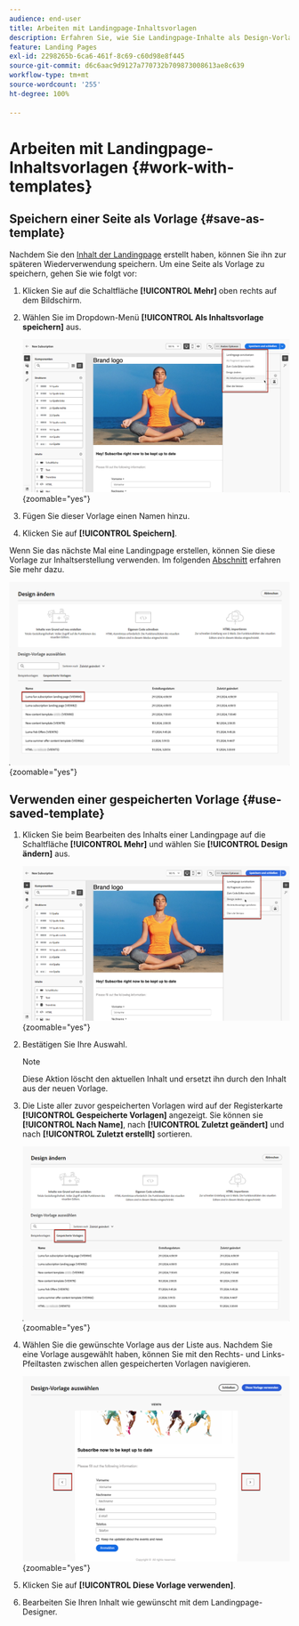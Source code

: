 ```yaml
---
audience: end-user
title: Arbeiten mit Landingpage-Inhaltsvorlagen
description: Erfahren Sie, wie Sie Landingpage-Inhalte als Design-Vorlage speichern und in Campaign Web wiederverwenden können
feature: Landing Pages
exl-id: 2298265b-6ca6-461f-8c69-c60d98e8f445
source-git-commit: d6c6aac9d9127a770732b709873008613ae8c639
workflow-type: tm+mt
source-wordcount: '255'
ht-degree: 100%

---
```


# Arbeiten mit Landingpage-Inhaltsvorlagen {#work-with-templates}

## Speichern einer Seite als Vorlage {#save-as-template}

Nachdem Sie den [Inhalt der Landingpage](lp-content.md) erstellt haben, können Sie ihn zur späteren Wiederverwendung speichern. Um eine Seite als Vorlage zu speichern, gehen Sie wie folgt vor:

1. Klicken Sie auf die Schaltfläche **[!UICONTROL Mehr]** oben rechts auf dem Bildschirm.

1. Wählen Sie im Dropdown-Menü **[!UICONTROL Als Inhaltsvorlage speichern]** aus.

   ![Screenshot mit der Option „Als Inhaltsvorlage speichern“ im Dropdown-Menü](assets/lp-save-as-template.png){zoomable="yes"}

1. Fügen Sie dieser Vorlage einen Namen hinzu.

1. Klicken Sie auf **[!UICONTROL Speichern]**.

Wenn Sie das nächste Mal eine Landingpage erstellen, können Sie diese Vorlage zur Inhaltserstellung verwenden. Im folgenden [Abschnitt](#use-saved-template) erfahren Sie mehr dazu.

![Screenshot mit einer gespeicherten Vorlage auf der Benutzeroberfläche der Landingpage](assets/lp-saved-template.png){zoomable="yes"}

## Verwenden einer gespeicherten Vorlage {#use-saved-template}

<!--Not for GA?-->

1. Klicken Sie beim Bearbeiten des Inhalts einer Landingpage auf die Schaltfläche **[!UICONTROL Mehr]** und wählen Sie **[!UICONTROL Design ändern]** aus.

   ![Screenshot mit der Option „Design ändern“ im Dropdown-Menü](assets/lp-change-your-design.png){zoomable="yes"}

1. Bestätigen Sie Ihre Auswahl.

   >[!NOTE]
   >
   >Diese Aktion löscht den aktuellen Inhalt und ersetzt ihn durch den Inhalt aus der neuen Vorlage.

1. Die Liste aller zuvor gespeicherten Vorlagen wird auf der Registerkarte **[!UICONTROL Gespeicherte Vorlagen]** angezeigt. Sie können sie **[!UICONTROL Nach Name]**, nach **[!UICONTROL Zuletzt geändert]** und nach **[!UICONTROL Zuletzt erstellt]** sortieren.

   ![Screenshot mit der Registerkarte „Gespeicherte Vorlagen“ mit Sortieroptionen](assets/lp-saved-templates.png){zoomable="yes"}

1. Wählen Sie die gewünschte Vorlage aus der Liste aus. Nachdem Sie eine Vorlage ausgewählt haben, können Sie mit den Rechts- und Links-Pfeiltasten zwischen allen gespeicherten Vorlagen navigieren.

   ![Screenshot, der die Navigation zwischen gespeicherten Vorlagen mithilfe der Pfeile zeigt](assets/lp-select-saved-template.png){zoomable="yes"}

1. Klicken Sie auf **[!UICONTROL Diese Vorlage verwenden]**.

1. Bearbeiten Sie Ihren Inhalt wie gewünscht mit dem Landingpage-Designer.

<!--Primary page templates and subpage templates are managed separately, meaning that you cannot use a primary page template to create a subpage, and vice versa. TBC in Web user interface-->